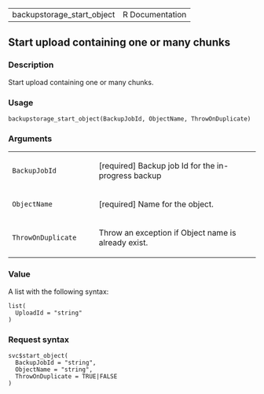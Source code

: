 <table style="width: 100%;">
<tbody>
<tr class="odd">
<td>backupstorage_start_object</td>
<td style="text-align: right;">R Documentation</td>
</tr>
</tbody>
</table>

## Start upload containing one or many chunks

### Description

Start upload containing one or many chunks.

### Usage

    backupstorage_start_object(BackupJobId, ObjectName, ThrowOnDuplicate)

### Arguments

<table>
<colgroup>
<col style="width: 35%" />
<col style="width: 65%" />
</colgroup>
<tbody>
<tr class="odd">
<td><code
id="backupstorage_start_object_:_BackupJobId">BackupJobId</code></td>
<td><p>[required] Backup job Id for the in-progress backup</p></td>
</tr>
<tr class="even">
<td><code
id="backupstorage_start_object_:_ObjectName">ObjectName</code></td>
<td><p>[required] Name for the object.</p></td>
</tr>
<tr class="odd">
<td><code
id="backupstorage_start_object_:_ThrowOnDuplicate">ThrowOnDuplicate</code></td>
<td><p>Throw an exception if Object name is already exist.</p></td>
</tr>
</tbody>
</table>

### Value

A list with the following syntax:

    list(
      UploadId = "string"
    )

### Request syntax

    svc$start_object(
      BackupJobId = "string",
      ObjectName = "string",
      ThrowOnDuplicate = TRUE|FALSE
    )
